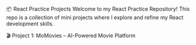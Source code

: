 📦 React Practice Projects
Welcome to my React Practice Repository! This repo is a collection of mini projects where I explore and refine my React development skills.

🎬 Project 1: MoMovies – AI-Powered Movie Platform
